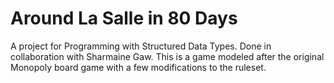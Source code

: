 # Around La Salle in 80 Days
A project for Programming with Structured Data Types. Done in collaboration with Sharmaine Gaw.
This is a game modeled after the original Monopoly board game with a few modifications to the ruleset.
